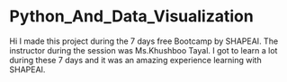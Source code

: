 # Python_And_Data_Visualization
Hi I made this project during the 7 days free Bootcamp by SHAPEAI. The instructor during the session was Ms.Khushboo Tayal. I got to learn a lot during these 7 days and it was an amazing experience learning with SHAPEAI.
